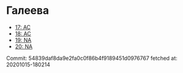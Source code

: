 # Галеева
- [17: AC](17.md)
- [18: AC](18.md)
- [19: NA](19.md)
- [20: NA](20.md)

Commit: 54839daf8da9e2fa0c0f86b4f9189451d0976767
 fetched at: 20201015-180214
